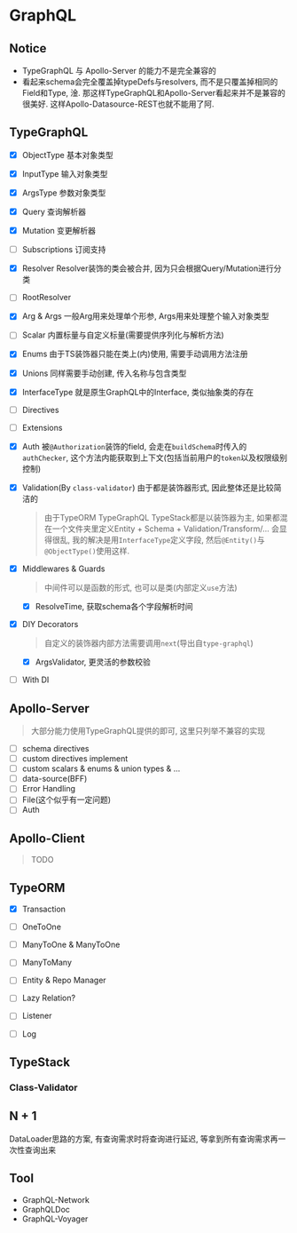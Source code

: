# GraphQL

## Notice

- TypeGraphQL 与 Apollo-Server 的能力不是完全兼容的
- 看起来schema会完全覆盖掉typeDefs与resolvers, 而不是只覆盖掉相同的Field和Type, 淦. 那这样TypeGraphQL和Apollo-Server看起来并不是兼容的很美好. 这样Apollo-Datasource-REST也就不能用了阿.

## TypeGraphQL

- [x] ObjectType 基本对象类型

- [x] InputType 输入对象类型

- [x] ArgsType 参数对象类型

- [x] Query 查询解析器

- [x] Mutation 变更解析器

- [ ] Subscriptions 订阅支持

- [x] Resolver Resolver装饰的类会被合并, 因为只会根据Query/Mutation进行分类

- [ ] RootResolver

- [x] Arg & Args 一般Arg用来处理单个形参, Args用来处理整个输入对象类型

- [ ] Scalar 内置标量与自定义标量(需要提供序列化与解析方法)

- [x] Enums 由于TS装饰器只能在类上(内)使用, 需要手动调用方法注册

- [x] Unions 同样需要手动创建, 传入名称与包含类型

- [x] InterfaceType 就是原生GraphQL中的Interface, 类似抽象类的存在

- [ ] Directives 

- [ ] Extensions

- [x] Auth 被`@Authorization`装饰的field, 会走在`buildSchema`时传入的`authChecker`, 这个方法内能获取到上下文(包括当前用户的`token`以及权限级别控制)

- [x] Validation(By `class-validator`) 由于都是装饰器形式, 因此整体还是比较简洁的

  > 由于TypeORM TypeGraphQL TypeStack都是以装饰器为主, 如果都混在一个文件夹里定义Entity + Schema + Validation/Transform/... 会显得很乱, 我的解决是用`InterfaceType`定义字段, 然后`@Entity()`与`@ObjectType()`使用这样.

- [x] Middlewares & Guards

  > 中间件可以是函数的形式, 也可以是类(内部定义`use`方法)

  - [x] ResolveTime, 获取schema各个字段解析时间

- [x] DIY Decorators

  > 自定义的装饰器内部方法需要调用`next`(导出自`type-graphql`)

  - [x] ArgsValidator, 更灵活的参数校验

- [ ] With DI

## Apollo-Server

> 大部分能力使用TypeGraphQL提供的即可, 这里只列举不兼容的实现

- [ ] schema directives
- [ ] custom directives implement
- [ ] custom scalars & enums & union types & ...
- [ ] data-source(BFF)
- [ ] Error Handling
- [ ] File(这个似乎有一定问题)
- [ ] Auth

## Apollo-Client

> TODO

## TypeORM

- [x] Transaction
- [ ] OneToOne
- [ ] ManyToOne & ManyToOne
- [ ] ManyToMany
- [ ] Entity & Repo Manager
- [ ] Lazy Relation?
- [ ] Listener
- [ ] Log



## TypeStack

### Class-Validator



## N + 1

DataLoader思路的方案, 有查询需求时将查询进行延迟, 等拿到所有查询需求再一次性查询出来

## Tool

- GraphQL-Network
- GraphQLDoc
- GraphQL-Voyager

